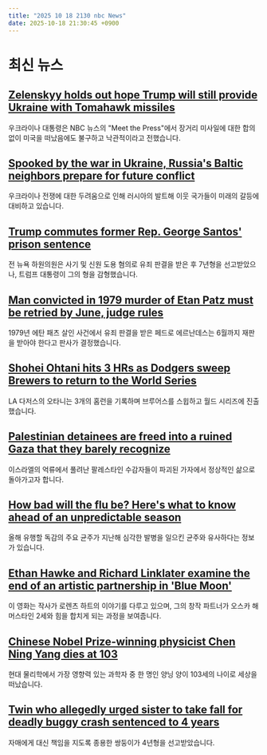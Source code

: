 ```yaml
---
title: "2025 10 18 2130 nbc News"
date: 2025-10-18 21:30:45 +0900
---
```


# 최신 뉴스

## [Zelenskyy holds out hope Trump will still provide Ukraine with Tomahawk missiles](https://www.nbcnews.com/world/ukraine/zelenskyy-hope-trump-ukraine-tomahawk-missiles-rcna238288)  
우크라이나 대통령은 NBC 뉴스의 "Meet the Press"에서 장거리 미사일에 대한 합의 없이 미국을 떠났음에도 불구하고 낙관적이라고 전했습니다.

## [Spooked by the war in Ukraine, Russia's Baltic neighbors prepare for future conflict](https://www.nbcnews.com/world/europe/baltic-states-nato-defense-latvia-war-in-ukraine-rcna237489)  
우크라이나 전쟁에 대한 두려움으로 인해 러시아의 발트해 이웃 국가들이 미래의 갈등에 대비하고 있습니다.

## [Trump commutes former Rep. George Santos' prison sentence](https://www.nbcnews.com/politics/donald-trump/trump-commutes-sentence-george-santos-rcna238293)  
전 뉴욕 하원의원은 사기 및 신원 도용 혐의로 유죄 판결을 받은 후 7년형을 선고받았으나, 트럼프 대통령이 그의 형을 감형했습니다.

## [Man convicted in 1979 murder of Etan Patz must be retried by June, judge rules](https://www.nbcnews.com/news/us-news/man-convicted-1979-kidnapping-killing-etan-patz-must-retried-june-judg-rcna237575)  
1979년 에탄 패츠 살인 사건에서 유죄 판결을 받은 페드로 에르난데스는 6월까지 재판을 받아야 한다고 판사가 결정했습니다.

## [Shohei Ohtani hits 3 HRs as Dodgers sweep Brewers to return to the World Series](https://www.nbcnews.com/sports/mlb/ohtani-hits-3-hrs-dodgers-sweep-brewers-clinch-world-series-berth-rcna238265)  
LA 다저스의 오타니는 3개의 홈런을 기록하며 브루어스를 스윕하고 월드 시리즈에 진출했습니다.

## [Palestinian detainees are freed into a ruined Gaza that they barely recognize](https://www.nbcnews.com/world/middle-east/palestinian-detainees-freed-ruined-gaza-rcna237934)  
이스라엘의 억류에서 풀려난 팔레스타인 수감자들이 파괴된 가자에서 정상적인 삶으로 돌아가고자 합니다.

## [How bad will the flu be? Here's what to know ahead of an unpredictable season](https://www.nbcnews.com/health/cold-and-flu/flu-season-us-vaccine-2025-cdc-influenza-shot-what-know-rcna238255)  
올해 유행할 독감의 주요 균주가 지난해 심각한 발병을 일으킨 균주와 유사하다는 정보가 있습니다.

## [Ethan Hawke and Richard Linklater examine the end of an artistic partnership in 'Blue Moon'](https://www.nbcnews.com/nbc-out/out-pop-culture/blue-moon-ethan-hawke-richard-linklater-examine-bittersweet-end-artist-rcna237809)  
이 영화는 작사가 로렌츠 하트의 이야기를 다루고 있으며, 그의 창작 파트너가 오스카 해머스타인 2세와 힘을 합치게 되는 과정을 보여줍니다.

## [Chinese Nobel Prize-winning physicist Chen Ning Yang dies at 103](https://www.nbcnews.com/world/asia/chinese-nobel-prize-winning-physicist-chen-ning-yang-dies-103-rcna238316)  
현대 물리학에서 가장 영향력 있는 과학자 중 한 명인 양닝 양이 103세의 나이로 세상을 떠났습니다.

## [Twin who allegedly urged sister to take fall for deadly buggy crash sentenced to 4 years](https://www.nbcnews.com/news/us-news/twin-allegedly-urged-sister-take-fall-deadly-amish-buggy-crash-sentenc-rcna238307)  
자매에게 대신 책임을 지도록 종용한 쌍둥이가 4년형을 선고받았습니다.